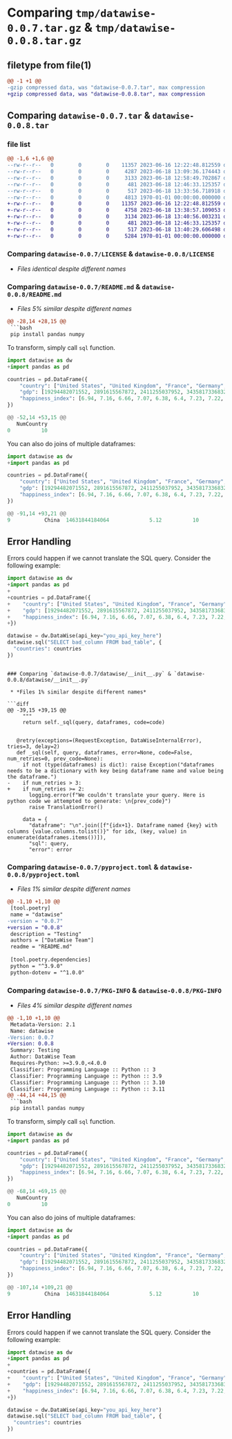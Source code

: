 # Comparing `tmp/datawise-0.0.7.tar.gz` & `tmp/datawise-0.0.8.tar.gz`

## filetype from file(1)

```diff
@@ -1 +1 @@
-gzip compressed data, was "datawise-0.0.7.tar", max compression
+gzip compressed data, was "datawise-0.0.8.tar", max compression
```

## Comparing `datawise-0.0.7.tar` & `datawise-0.0.8.tar`

### file list

```diff
@@ -1,6 +1,6 @@
--rw-r--r--   0        0        0    11357 2023-06-16 12:22:48.812559 datawise-0.0.7/LICENSE
--rw-r--r--   0        0        0     4287 2023-06-18 13:09:36.174443 datawise-0.0.7/README.md
--rw-r--r--   0        0        0     3133 2023-06-18 12:58:49.702867 datawise-0.0.7/datawise/__init__.py
--rw-r--r--   0        0        0      481 2023-06-18 12:46:33.125357 datawise-0.0.7/datawise/exceptions.py
--rw-r--r--   0        0        0      517 2023-06-18 13:33:56.718918 datawise-0.0.7/pyproject.toml
--rw-r--r--   0        0        0     4813 1970-01-01 00:00:00.000000 datawise-0.0.7/PKG-INFO
+-rw-r--r--   0        0        0    11357 2023-06-16 12:22:48.812559 datawise-0.0.8/LICENSE
+-rw-r--r--   0        0        0     4758 2023-06-18 13:38:57.109053 datawise-0.0.8/README.md
+-rw-r--r--   0        0        0     3134 2023-06-18 13:40:56.003231 datawise-0.0.8/datawise/__init__.py
+-rw-r--r--   0        0        0      481 2023-06-18 12:46:33.125357 datawise-0.0.8/datawise/exceptions.py
+-rw-r--r--   0        0        0      517 2023-06-18 13:40:29.606498 datawise-0.0.8/pyproject.toml
+-rw-r--r--   0        0        0     5284 1970-01-01 00:00:00.000000 datawise-0.0.8/PKG-INFO
```

### Comparing `datawise-0.0.7/LICENSE` & `datawise-0.0.8/LICENSE`

 * *Files identical despite different names*

### Comparing `datawise-0.0.7/README.md` & `datawise-0.0.8/README.md`

 * *Files 5% similar despite different names*

```diff
@@ -28,14 +28,15 @@
 ```bash
 pip install pandas numpy
 ```
 
 To transform, simply call `sql` function.
 ```python
 import datawise as dw
+import pandas as pd
 
 countries = pd.DataFrame({
     "country": ["United States", "United Kingdom", "France", "Germany", "Italy", "Spain", "Canada", "Australia", "Japan", "China"],
     "gdp": [19294482071552, 2891615567872, 2411255037952, 3435817336832, 1745433788416, 1181205135360, 1607402389504, 1490967855104, 4380756541440, 14631844184064],
     "happiness_index": [6.94, 7.16, 6.66, 7.07, 6.38, 6.4, 7.23, 7.22, 5.87, 5.12]
 })
 
@@ -52,14 +53,15 @@
    NumCountry
 0          10
 ```
 
 You can also do joins of multiple dataframes:
 ```python
 import datawise as dw
+import pandas as pd
 
 countries = pd.DataFrame({
     "country": ["United States", "United Kingdom", "France", "Germany", "Italy", "Spain", "Canada", "Australia", "Japan", "China"],
     "gdp": [19294482071552, 2891615567872, 2411255037952, 3435817336832, 1745433788416, 1181205135360, 1607402389504, 1490967855104, 4380756541440, 14631844184064],
     "happiness_index": [6.94, 7.16, 6.66, 7.07, 6.38, 6.4, 7.23, 7.22, 5.87, 5.12]
 })
 
@@ -91,14 +93,21 @@
 9           China  14631844184064             5.12          10
 ```
 
 ## Error Handling
 Errors could happen if we cannot translate the SQL query. Consider the following example:
 ```python
 import datawise as dw
+import pandas as pd
+
+countries = pd.DataFrame({
+    "country": ["United States", "United Kingdom", "France", "Germany", "Italy", "Spain", "Canada", "Australia", "Japan", "China"],
+    "gdp": [19294482071552, 2891615567872, 2411255037952, 3435817336832, 1745433788416, 1181205135360, 1607402389504, 1490967855104, 4380756541440, 14631844184064],
+    "happiness_index": [6.94, 7.16, 6.66, 7.07, 6.38, 6.4, 7.23, 7.22, 5.87, 5.12]
+})
 
 datawise = dw.DataWise(api_key="you_api_key_here")
 datawise.sql("SELECT bad_column FROM bad_table", {
   "countries": countries
 })
 ```
```

### Comparing `datawise-0.0.7/datawise/__init__.py` & `datawise-0.0.8/datawise/__init__.py`

 * *Files 1% similar despite different names*

```diff
@@ -39,15 +39,15 @@
     """
     return self._sql(query, dataframes, code=code)
 
 
   @retry(exceptions=(RequestException, DataWiseInternalError), tries=3, delay=2)
   def _sql(self, query, dataframes, error=None, code=False, num_retries=0, prev_code=None):
     if not (type(dataframes) is dict): raise Exception("dataframes needs to be a dictionary with key being dataframe name and value being the dataframe.")
-    if num_retries > 3:
+    if num_retries >= 2:
       logging.error(f"We couldn't translate your query. Here is python code we attempted to generate: \n{prev_code}")
       raise TranslationError()
 
     data = {
       "dataframe": "\n".join([f"{idx+1}. Dataframe named {key} with columns {value.columns.tolist()}" for idx, (key, value) in enumerate(dataframes.items())]),
       "sql": query,
       "error": error
```

### Comparing `datawise-0.0.7/pyproject.toml` & `datawise-0.0.8/pyproject.toml`

 * *Files 1% similar despite different names*

```diff
@@ -1,10 +1,10 @@
 [tool.poetry]
 name = "datawise"
-version = "0.0.7"
+version = "0.0.8"
 description = "Testing"
 authors = ["DataWise Team"]
 readme = "README.md"
 
 [tool.poetry.dependencies]
 python = "^3.9.0"
 python-dotenv = "^1.0.0"
```

### Comparing `datawise-0.0.7/PKG-INFO` & `datawise-0.0.8/PKG-INFO`

 * *Files 4% similar despite different names*

```diff
@@ -1,10 +1,10 @@
 Metadata-Version: 2.1
 Name: datawise
-Version: 0.0.7
+Version: 0.0.8
 Summary: Testing
 Author: DataWise Team
 Requires-Python: >=3.9.0,<4.0.0
 Classifier: Programming Language :: Python :: 3
 Classifier: Programming Language :: Python :: 3.9
 Classifier: Programming Language :: Python :: 3.10
 Classifier: Programming Language :: Python :: 3.11
@@ -44,14 +44,15 @@
 ```bash
 pip install pandas numpy
 ```
 
 To transform, simply call `sql` function.
 ```python
 import datawise as dw
+import pandas as pd
 
 countries = pd.DataFrame({
     "country": ["United States", "United Kingdom", "France", "Germany", "Italy", "Spain", "Canada", "Australia", "Japan", "China"],
     "gdp": [19294482071552, 2891615567872, 2411255037952, 3435817336832, 1745433788416, 1181205135360, 1607402389504, 1490967855104, 4380756541440, 14631844184064],
     "happiness_index": [6.94, 7.16, 6.66, 7.07, 6.38, 6.4, 7.23, 7.22, 5.87, 5.12]
 })
 
@@ -68,14 +69,15 @@
    NumCountry
 0          10
 ```
 
 You can also do joins of multiple dataframes:
 ```python
 import datawise as dw
+import pandas as pd
 
 countries = pd.DataFrame({
     "country": ["United States", "United Kingdom", "France", "Germany", "Italy", "Spain", "Canada", "Australia", "Japan", "China"],
     "gdp": [19294482071552, 2891615567872, 2411255037952, 3435817336832, 1745433788416, 1181205135360, 1607402389504, 1490967855104, 4380756541440, 14631844184064],
     "happiness_index": [6.94, 7.16, 6.66, 7.07, 6.38, 6.4, 7.23, 7.22, 5.87, 5.12]
 })
 
@@ -107,14 +109,21 @@
 9           China  14631844184064             5.12          10
 ```
 
 ## Error Handling
 Errors could happen if we cannot translate the SQL query. Consider the following example:
 ```python
 import datawise as dw
+import pandas as pd
+
+countries = pd.DataFrame({
+    "country": ["United States", "United Kingdom", "France", "Germany", "Italy", "Spain", "Canada", "Australia", "Japan", "China"],
+    "gdp": [19294482071552, 2891615567872, 2411255037952, 3435817336832, 1745433788416, 1181205135360, 1607402389504, 1490967855104, 4380756541440, 14631844184064],
+    "happiness_index": [6.94, 7.16, 6.66, 7.07, 6.38, 6.4, 7.23, 7.22, 5.87, 5.12]
+})
 
 datawise = dw.DataWise(api_key="you_api_key_here")
 datawise.sql("SELECT bad_column FROM bad_table", {
   "countries": countries
 })
 ```
```

